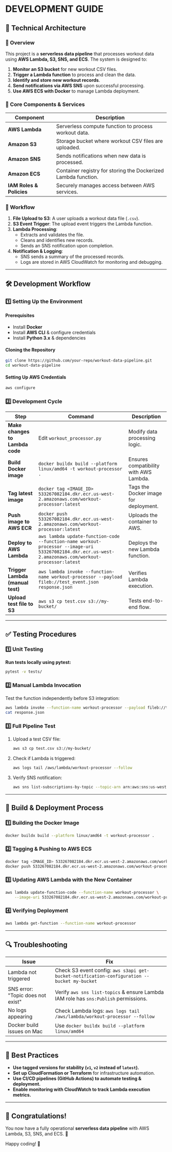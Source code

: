 # DEVELOPMENT GUIDE

## **📌 Technical Architecture**

### **🔹 Overview**
This project is a **serverless data pipeline** that processes workout data using **AWS Lambda, S3, SNS, and ECS**. The system is designed to:
1. **Monitor an S3 bucket** for new workout CSV files.
2. **Trigger a Lambda function** to process and clean the data.
3. **Identify and store new workout records**.
4. **Send notifications via AWS SNS** upon successful processing.
5. **Use AWS ECS with Docker** to manage Lambda deployment.

### **🔹 Core Components & Services**
| **Component** | **Description** |
|--------------|----------------|
| **AWS Lambda** | Serverless compute function to process workout data. |
| **Amazon S3** | Storage bucket where workout CSV files are uploaded. |
| **Amazon SNS** | Sends notifications when new data is processed. |
| **Amazon ECS** | Container registry for storing the Dockerized Lambda function. |
| **IAM Roles & Policies** | Securely manages access between AWS services. |

### **🔹 Workflow**
1. **File Upload to S3**: A user uploads a workout data file (`.csv`).
2. **S3 Event Trigger**: The upload event triggers the Lambda function.
3. **Lambda Processing**:
   - Extracts and validates the file.
   - Cleans and identifies new records.
   - Sends an SNS notification upon completion.
4. **Notification & Logging**:
   - SNS sends a summary of the processed records.
   - Logs are stored in AWS CloudWatch for monitoring and debugging.

---

## **🛠 Development Workflow**

### **1️⃣ Setting Up the Environment**
#### **Prerequisites**
- Install **Docker**
- Install **AWS CLI** & configure credentials
- Install **Python 3.x** & dependencies

#### **Cloning the Repository**
```bash
git clone https://github.com/your-repo/workout-data-pipeline.git
cd workout-data-pipeline
```

#### **Setting Up AWS Credentials**
```bash
aws configure
```

### **2️⃣ Development Cycle**
| **Step** | **Command** | **Description** |
|---------|------------|----------------|
| **Make changes to Lambda code** | Edit `workout_processor.py` | Modify data processing logic. |
| **Build Docker image** | `docker buildx build --platform linux/amd64 -t workout-processor .` | Ensures compatibility with AWS Lambda. |
| **Tag latest image** | `docker tag <IMAGE_ID> 533267082184.dkr.ecr.us-west-2.amazonaws.com/workout-processor:latest` | Tags the Docker image for deployment. |
| **Push image to AWS ECR** | `docker push 533267082184.dkr.ecr.us-west-2.amazonaws.com/workout-processor:latest` | Uploads the container to AWS. |
| **Deploy to AWS Lambda** | `aws lambda update-function-code --function-name workout-processor --image-uri 533267082184.dkr.ecr.us-west-2.amazonaws.com/workout-processor:latest` | Deploys the new Lambda function. |
| **Trigger Lambda (manual test)** | `aws lambda invoke --function-name workout-processor --payload fileb://test_event.json response.json` | Verifies Lambda execution. |
| **Upload test file to S3** | `aws s3 cp test.csv s3://my-bucket/` | Tests end-to-end flow. |

---

## **✅ Testing Procedures**

### **1️⃣ Unit Testing**
**Run tests locally using pytest:**
```bash
pytest -v tests/
```

### **2️⃣ Manual Lambda Invocation**
Test the function independently before S3 integration:
```bash
aws lambda invoke --function-name workout-processor --payload fileb://test_event.json response.json
cat response.json
```

### **3️⃣ Full Pipeline Test**
1. Upload a test CSV file:
   ```bash
   aws s3 cp test.csv s3://my-bucket/
   ```
2. Check if Lambda is triggered:
   ```bash
   aws logs tail /aws/lambda/workout-processor --follow
   ```
3. Verify SNS notification:
   ```bash
   aws sns list-subscriptions-by-topic --topic-arn arn:aws:sns:us-west-2:533267082184:workout-notifications
   ```

---

## **🚀 Build & Deployment Process**

### **1️⃣ Building the Docker Image**
```bash
docker buildx build --platform linux/amd64 -t workout-processor .
```

### **2️⃣ Tagging & Pushing to AWS ECS**
```bash
docker tag <IMAGE_ID> 533267082184.dkr.ecr.us-west-2.amazonaws.com/workout-processor:latest
docker push 533267082184.dkr.ecr.us-west-2.amazonaws.com/workout-processor:latest
```

### **3️⃣ Updating AWS Lambda with the New Container**
```bash
aws lambda update-function-code --function-name workout-processor \
    --image-uri 533267082184.dkr.ecr.us-west-2.amazonaws.com/workout-processor:latest
```

### **4️⃣ Verifying Deployment**
```bash
aws lambda get-function --function-name workout-processor
```

---

## **🔍 Troubleshooting**

| **Issue** | **Fix** |
|-----------|--------|
| Lambda not triggered | Check S3 event config: `aws s3api get-bucket-notification-configuration --bucket my-bucket` |
| SNS error: "Topic does not exist" | Verify `aws sns list-topics` & ensure Lambda IAM role has `sns:Publish` permissions. |
| No logs appearing | Check Lambda logs: `aws logs tail /aws/lambda/workout-processor --follow` |
| Docker build issues on Mac | Use `docker buildx build --platform linux/amd64` |

---

## **🎯 Best Practices**

- **Use tagged versions for stability (`v1`, `v2` instead of `latest`).**
- **Set up CloudFormation or Terraform** for infrastructure automation.
- **Use CI/CD pipelines (GitHub Actions) to automate testing & deployment.**
- **Enable monitoring with CloudWatch to track Lambda execution metrics.**

---

## **🎉 Congratulations!**
You now have a fully operational **serverless data pipeline** with AWS Lambda, S3, SNS, and ECS. 🚀

Happy coding! 🎯

